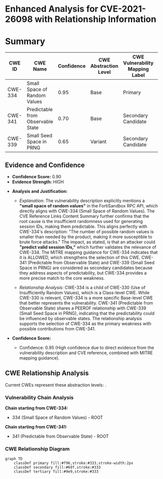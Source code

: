 # Enhanced Analysis for CVE-2021-26098 with Relationship Information

# Summary
| CWE ID | CWE Name | Confidence | CWE Abstraction Level | CWE Vulnerability Mapping Label | CWE-Vulnerability Mapping Notes |
|---|---|---|---|---|---|
| CWE-334 | Small Space of Random Values | 0.95 | Base | Primary | Allowed |
| CWE-341 | Predictable from Observable State | 0.70 | Base | Secondary Candidate | Allowed |
| CWE-339 | Small Seed Space in PRNG | 0.65 | Variant | Secondary Candidate | Allowed |

## Evidence and Confidence

*   **Confidence Score:** 0.90
*   **Evidence Strength:** HIGH

- **Analysis and Justification:**  
  - *Explanation:* The vulnerability description explicitly mentions a **"small space of random values"** in the FortiSandbox RPC API, which directly aligns with CWE-334 (Small Space of Random Values). The CVE Reference Links Content Summary further confirms that the root cause is the insufficient randomness used for generating session IDs, making them predictable. This aligns perfectly with CWE-334's description: "The number of possible random values is smaller than needed by the product, making it more susceptible to brute force attacks." The impact, as stated, is that an attacker could **"predict valid session IDs,"** which further validates the relevance of CWE-334. The MITRE mapping guidance for CWE-334 indicates that it is ALLOWED, which strengthens the selection of this CWE. CWE-341 (Predictable from Observable State) and CWE-339 (Small Seed Space in PRNG) are considered as secondary candidates because they address aspects of predictability, but CWE-334 provides a more precise match to the core weakness.
  
  - *Relationship Analysis:* CWE-334 is a child of CWE-330 (Use of Insufficiently Random Values), which is a Class-level CWE. While CWE-330 is relevant, CWE-334 is a more specific Base-level CWE that better represents the vulnerability. CWE-341 (Predictable from Observable State) shares a PEEROF relationship with CWE-339 (Small Seed Space in PRNG), indicating that the predictability could be influenced by observable states. The relationship analysis supports the selection of CWE-334 as the primary weakness with possible contributions from CWE-341.

- **Confidence Score:**  
  - Confidence: 0.95 (High confidence due to direct evidence from the vulnerability description and CVE reference, combined with MITRE mapping guidance).


## CWE Relationship Analysis

Current CWEs represent these abstraction levels: .


### Vulnerability Chain Analysis

**Chain starting from CWE-334:**
- 334 (Small Space of Random Values) - ROOT


**Chain starting from CWE-341:**
- 341 (Predictable from Observable State) - ROOT



### CWE Relationship Diagram

```mermaid
graph TD
    classDef primary fill:#f96,stroke:#333,stroke-width:2px
    classDef secondary fill:#69f,stroke:#333
    classDef tertiary fill:#9e9,stroke:#333
```
